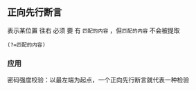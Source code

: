 ##  正向先行断言
表示某位置 往右 必须 要 有 `匹配的内容` ，但`匹配的内容` 不会被提取
```shell
(?=匹配的内容)
```

###   应用
密码强度校验：以最左端为起点，一个正向先行断言就代表一种检验
